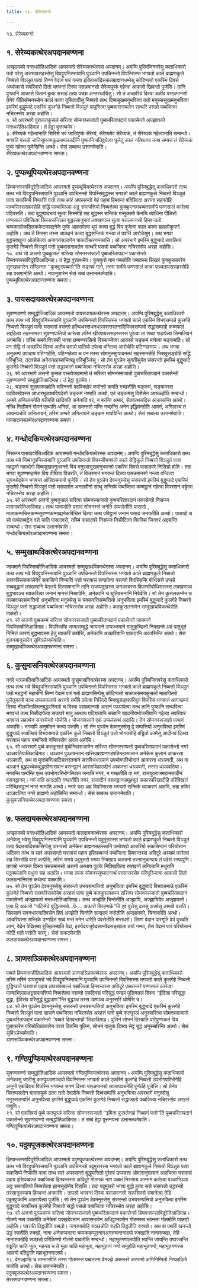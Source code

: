 ```yaml
---
title: १३. सेरेय्यवग्गो

---
```

१३. सेरेय्यवग्गो  


## १. सेरेय्यकत्थेरअपदानवण्णना

अज्झायको मन्तधरोतिआदिकं आयस्मतो सेरेय्यकत्थेरस्स अपदानम्। अयम्पि पुरिमजिनवरेसु कताधिकारो ततो परेसु अत्तभावसहस्सेसु विवट्टूपनिस्सयानि पुञ्ञानि उपचिनन्तो विपस्सिस्स भगवतो काले ब्राह्मणकुले निब्बत्तो विञ्ञुतं पत्वा तिण्णं वेदानं पारं गन्त्वा इतिहासादिसकलब्राह्मणधम्मेसु कोटिप्पत्तो एकस्मिं दिवसे अब्भोकासे सपरिवारो ठितो भगवन्तं दिस्वा पसन्नमानसो सेरेय्यपुप्फं गहेत्वा आकासे खिपन्तो पूजेसि। तानि पुप्फानि आकासे वितानं हुत्वा सत्ताहं ठत्वा पच्छा अन्तरधायिंसु। सो तं अच्छरियं दिस्वा अतीव पसन्नमानसो तेनेव पीतिसोमनस्सेन कालं कत्वा तुसितादीसु निब्बत्तो तत्थ दिब्बसुखमनुभवित्वा ततो मनुस्ससुखमनुभवित्वा इमस्मिं बुद्धुप्पादे एकस्मिं कुलगेहे निब्बत्तो विञ्ञुतं पापुणित्वा पुब्बवासनाबलेन सत्थरि पसन्नो पब्बजित्वा नचिरस्सेव अरहा अहोसि।  
१. सो अपरभागे पुराकतकुसलं सरित्वा सोमनस्सजातो पुब्बचरितापदानं पकासेन्तो अज्झायको मन्तधरोतिआदिमाह। तं हेट्ठा वुत्तत्थमेव।  
३. सेरेय्यकं गहेत्वानाति सिरिसे भवं जातिपुप्फं सेरेय्यं, सेरेय्यमेव सेरेय्यकं, तं सेरेय्यकं गहेत्वानाति सम्बन्धो। भगवति पसन्नो जातिसुमनमकुळचम्पकादीनि पुप्फानि पतिट्ठपेत्वा पूजेतुं कालं नत्थिताय तत्थ सम्पत्तं तं सेरेय्यकं पुप्फं गहेत्वा पूजेसिन्ति अत्थो। सेसं सब्बत्थ उत्तानमेवाति।  
सेरेय्यकत्थेरअपदानवण्णना समत्ता।  


## २. पुप्फथूपियत्थेरअपदानवण्णना

हिमवन्तस्साविदूरेतिआदिकं आयस्मतो पुप्फथूपियत्थेरस्स अपदानम्। अयम्पि पुरिमबुद्धेसु कताधिकारो तत्थ तत्थ भवे विवट्टूपनिस्सयानि पुञ्ञानि उपचिनन्तो विपस्सिबुद्धस्स भगवतो काले ब्राह्मणकुले निब्बत्तो विञ्ञुतं पत्वा सकसिप्पे निप्फत्तिं पत्तो तत्थ सारं अपस्सन्तो गेहं पहाय हिमवन्तं पविसित्वा अत्तना सहगतेहि पञ्चसिस्ससहस्सेहि सद्धिं पञ्चाभिञ्ञा अट्ठ समापत्तियो निब्बत्तेत्वा कुक्कुरनामपब्बतसमीपे पण्णसालं कारेत्वा पटिवसति। तदा बुद्धुप्पादभावं सुत्वा सिस्सेहि सह बुद्धस्स सन्तिकं गन्तुकामो केनचि ब्याधिना पीळितो पण्णसालं पविसित्वा सिस्ससन्तिका बुद्धस्सानुभावं लक्खणञ्च सुत्वा पसन्नमानसो हिमवन्ततो चम्पकासोकतिलककेटकाद्यनेके पुप्फे आहरापेत्वा थूपं कत्वा बुद्धं विय पूजेत्वा कालं कत्वा ब्रह्मलोकूपगो अहोसि। अथ ते सिस्सा तस्स आळहनं कत्वा बुद्धसन्तिकं गन्त्वा तं पवत्तिं आरोचेसुम्। अथ भगवा बुद्धचक्खुना ओलोकेत्वा अनागतंसञाणेन पाकटीकरणमकासि। सो अपरभागे इमस्मिं बुद्धुप्पादे सावत्थियं कुलगेहे निब्बत्तो विञ्ञुतं पत्तो पुब्बवासनाबलेन सत्थरि पसन्नो पब्बजित्वा नचिरस्सेव अरहा अहोसि।  
१०. अथ सो अत्तनो पुब्बकुसलं सरित्वा सोमनस्सजातो पुब्बचरितापदानं पकासेन्तो हिमवन्तस्साविदूरेतिआदिमाह। तं हेट्ठा वुत्तत्थमेव। कुक्कुरो नाम पब्बतोति पब्बतस्स सिखरं कुक्कुराकारेन सुनखाकारेन सण्ठितत्ता ‘‘कुक्कुरपब्बतो’’ति सङ्ख्यं गतो, तस्स समीपे पण्णसालं कत्वा पञ्चतापससहस्सेहि सह वसमानोति अत्थो। नयानुसारेन सेसं सब्बं उत्तानत्थमेवाति।  
पुप्फथूपियत्थेरअपदानवण्णना समत्ता।  


## ३. पायसदायकत्थेरअपदानवण्णना

सुवण्णवण्णो सम्बुद्धोतिआदिकं आयस्मतो पायसदायकत्थेरस्स अपदानम्। अयम्पि पुरिमबुद्धेसु कताधिकारो तत्थ तत्थ भवे विवट्टूपनिस्सयानि पुञ्ञानि उपचिनन्तो विपस्सिस्स भगवतो काले एकस्मिं विभवसम्पन्ने कुलगेहे निब्बत्तो विञ्ञुतं पत्वा घरावासं वसन्तो हत्थिअस्सधनधञ्ञसत्तरतनादिविभवसम्पन्नो सद्धासम्पन्नो कम्मफलं सद्दहित्वा सहस्समत्ता सुवण्णपातियो कारेत्वा तस्मिं खीरपायससहस्सस्स पूरेत्वा ता सब्बा गाहापेत्वा सिम्बलिवनं अगमासि। तस्मिं समये विपस्सी भगवा छब्बण्णरंसियो विस्सज्जेत्वा आकासे चङ्कमं मापेत्वा चङ्कमति। सो पन सेट्ठि तं अच्छरियं दिस्वा अतीव पसन्नो पातियो ठपेत्वा वन्दित्वा आरोचेसि पटिग्गहणाय। अथ भगवा अनुकम्पं उपादाय पटिग्गहेसि, पटिग्गहेत्वा च पन तस्स सोमनुस्सुप्पादनत्थं सहस्समत्तेहि भिक्खुसङ्घेहि सद्धिं परिभुञ्जि, तदवसेसं अनेकसहस्सभिक्खू परिभुञ्जिंसु। सो तेन पुञ्ञेन सुगतीसुयेव संसरन्तो इमस्मिं बुद्धुप्पादे कुलगेहे निब्बत्तो विञ्ञुतं पत्तो सद्धाजातो पब्बजित्वा नचिरस्सेव अरहा अहोसि।  
२६. सो अपरभागे अत्तनो कुसलं पच्चवेक्खमानो तं सरित्वा सोमनस्सजातो पुब्बचरितापदानं पकासेन्तो सुवण्णवण्णो सम्बुद्धोतिआदिमाह। तं हेट्ठा वुत्तमेव।  
२८. चङ्कमं सुसमारूळ्होति चदिनन्तो पदविक्खेपं करोन्तो कमति गच्छतीति चङ्कमं, चङ्कमस्स पदविक्खेपस्स आधारभूतपथविपदेसो चङ्कमं नामाति अत्थो, एतं चङ्कमंसु विसेसेन आरूळ्होति सम्बन्धो। अम्बरे अनिलायनेति वरीयति छादियति अनेनाति वरं, न बरन्ति अम्बरं, सेतवत्थसदिसं आकासन्ति अत्थो। नत्थि निलीयनं गोपनं एत्थाति अनिलं, आ समन्ततो यन्ति गच्छन्ति अनेन इद्धिमन्तोति आयनं, अनिलञ्च तं आयनञ्चेति अनिलायनं, तस्मिं अम्बरे अनिलायने चङ्कमं मापयिन्ति अत्थो। सेसं सब्बत्थ उत्तानमेवाति।  
पायसदायकत्थेरअपदानवण्णना समत्ता।  


## ४. गन्धोदकियत्थेरअपदानवण्णना

निसज्ज पासादवरेतिआदिकं आयस्मतो गन्धोदकियत्थेरस्स अपदानम्। अयम्पि पुरिमबुद्धेसु कताधिकारो तत्थ तत्थ भवे निब्बानूपनिस्सयानि पुञ्ञानि उपचिनन्तो विपस्सीभगवतो काले सेट्ठिकुले निब्बत्तो विञ्ञुतं पत्वा महद्धनो महाभोगो दिब्बसुखमनुभवन्तो विय मनुस्ससुखमनुभवन्तो एकस्मिं दिवसे पासादवरे निसिन्नो होति। तदा भगवा सुवण्णमहामेरु विय वीथिया विचरति, तं विचरमानं भगवन्तं दिस्वा पसन्नमानसो गन्त्वा वन्दित्वा सुगन्धोदकेन भगवन्तं ओसिञ्चमानो पूजेसि। सो तेन पुञ्ञेन देवमनुस्सेसु संसरन्तो इमस्मिं बुद्धुप्पादे एकस्मिं कुलगेहे निब्बत्तो विञ्ञुतं पत्तो घरावासेन अनल्लीनो सत्थु सन्तिके पब्बजित्वा कम्मट्ठानं गहेत्वा विपस्सनं वड्ढेत्वा नचिरस्सेव अरहा अहोसि।  
३५. सो अपरभागे अत्तनो पुब्बकुसलं सरित्वा सोमनस्सजातो पुब्बचरितापदानं पकासेन्तो निसज्ज पासादवरेतिआदिमाह। तत्थ पासादोति पसादं सोमनस्सं जनेति उप्पादेतीति पासादो , मालाकम्मचित्तकम्मसुवण्णकम्माद्यनेकविचित्तं दिस्वा तत्थ पविट्ठानं जनानं पसादं जनयतीति अत्थो। पासादो च सो पत्थेतब्बट्ठेन वरो चाति पासादवरो, तस्मिं पासादवरे निसज्ज निसीदित्वा विपस्सिं जिनवरं अद्दसन्ति सम्बन्धो। सेसं सब्बत्थ उत्तानमेवाति।  
गन्धोदकियत्थेरअपदानवण्णना समत्ता।  


## ५. सम्मुखाथविकत्थेरअपदानवण्णना

जायमाने विपस्सिम्हीतिआदिकं आयस्मतो सम्मुखाथविकत्थेरस्स अपदानम्। अयम्पि पुरिमबुद्धेसु कताधिकारो तत्थ तत्थ भवे विवट्टूपनिस्सयानि पुञ्ञानि उपचिनन्तो विपस्सिस्स भगवतो काले ब्राह्मणकुले निब्बत्तो सत्तवस्सिककालेयेव सकसिप्पे निप्फत्तिं पत्तो घरावासं सण्ठपेत्वा वसन्तो विपस्सिम्हि बोधिसत्ते उप्पन्ने सब्बबुद्धानं लक्खणानि वेदत्तये दिस्समानानि तानि राजप्पमुखस्स जनकायस्स विपस्सीबोधिसत्तस्स लक्खणञ्च बुद्धभावञ्च ब्याकरित्वा जनानं मानसं निब्बापेसि, अनेकानि च थुतिवचनानि निवेदेसि। सो तेन कुसलकम्मेन छ कामावचरसम्पत्तियो अनुभवित्वा मनुस्सेसु च चक्कवत्तिसम्पत्तियो अनुभवित्वा इमस्मिं बुद्धुप्पादे कुलगेहे निब्बत्तो विञ्ञुतं पत्तो सद्धाजातो पब्बजित्वा नचिरस्सेव अरहा अहोसि। कतकुसलनामेन सम्मुखाथविकत्थेरोति पाकटो।  
४१. सो अत्तनो पुब्बकम्मं सरित्वा सोमनस्सजातो पुब्बचरितापदानं पकासेन्तो जायमाने विपस्सिम्हीतिआदिमाह। विपस्सिम्हि सम्मासम्बुद्धे जायमाने उप्पज्जमाने मातुकुच्छितो निक्खन्ते अहं पातुभूतं निमित्तं कारणं बुद्धभावस्स हेतुं ब्याकरिं कथेसिं, अनेकानि अच्छरियानि पाकटानि अकासिन्ति अत्थो। सेसं वुत्तनयानुसारेन सुविञ्ञेय्यमेवाति।  
सम्मुखाथविकत्थेरअपदानवण्णना समत्ता।  


## ६. कुसुमासनियत्थेरअपदानवण्णना

नगरे धञ्ञवतियातिआदिकं आयस्मतो कुसुमासनियत्थेरस्स अपदानम्। अयम्पि पुरिमजिनवरेसु कताधिकारो तत्थ तत्थ भवे विवट्टूपनिस्सयानि पुञ्ञानि उपचिनन्तो विपस्सिस्स भगवतो काले ब्राह्मणकुले निब्बत्तो विञ्ञुतं पत्तो महद्धनो महाभोगो तिण्णं वेदानं पारं गतो ब्राह्मणसिप्पेसु कोटिप्पत्तो सकपरसमयकुसलो मातापितरो पूजेतुकामो पञ्च उप्पलकलापे अत्तनो समीपे ठपेत्वा निसिन्नो भिक्खुसङ्घपरिवुतं विपस्सिं भगवन्तं आगच्छन्तं दिस्वा नीलपीतादिघनबुद्धरस्मियो च दिस्वा पसन्नमानसो आसनं पञ्ञापेत्वा तत्थ तानि पुप्फानि सन्थरित्वा भगवन्तं तत्थ निसीदापेत्वा सकघरे मातु अत्थाय पटियत्तानि सब्बानि खादनीयभोजनीयानि गहेत्वा सपरिवारं भगवन्तं सहत्थेन सन्तप्पेन्तो भोजेसि। भोजनावसाने एकं उप्पलहत्थं अदासि। तेन सोमनस्सजातो पत्थनं अकासि। भगवापि अनुमोदनं कत्वा पकामि। सो तेन पुञ्ञेन देवमनुस्सेसु द्वे सम्पत्तियो अनुभवित्वा इमस्मिं बुद्धुप्पादे सावत्थियं विभवसम्पन्ने एकस्मिं कुले निब्बत्तो विञ्ञुतं पत्तो भोगयसेहि वड्ढितो कामेसु आदीनवं दिस्वा घरावासं पहाय पब्बजितो नचिरस्सेव अरहा अहोसि।  
६५. सो अपरभागे पुब्बे कतकुसलं पुब्बेनिवासञाणेन सरित्वा सोमनस्सप्पत्तो पुब्बचरितापदानं पकासेन्तो नगरे धञ्ञवतियातिआदिमाह। धञ्ञानं पुञ्ञवन्तानं खत्तियब्राह्मणगहपतिमहासालानं अनेकेसं कुलानं आकरत्ता धञ्ञवती, अथ वा मुत्तामणिआदिसत्तरतनानं सत्तविधधञ्ञानं उपभोगपरिभोगानं आकरत्ता धञ्ञवती, अथ वा धञ्ञानं बुद्धपच्चेकबुद्धखीणासवानं वसनट्ठानं आरामविहारादीनं आकरत्ता धञ्ञवती, तस्सा धञ्ञवतिया। नगरन्ति पत्थेन्ति एत्थ उपभोगपरिभोगत्थिका जनाति नगरं, न गच्छतीति वा नगं, राजयुवराजमहामत्तादीनं वसनट्ठानम्। नगं राति आददाति गण्हातीति नगरं, राजादीनं वसनट्ठानसमूहभूतं पाकारपरिखादीहि परिक्खित्तं परिच्छिन्नट्ठानं नगरं नामाति अत्थो। नगरे यदा अहं विपस्सिस्स भगवतो सन्तिके ब्याकरणं अलभिं, तदा तस्मिं धञ्ञवतिया नगरे ब्राह्मणो अहोसिन्ति सम्बन्धो। सेसं सब्बत्थ उत्तानमेवाति।  
कुसुमासनियत्थेरअपदानवण्णना समत्ता।  


## ७. फलदायकत्थेरअपदानवण्णना

अज्झायको मन्तधरोतिआदिकं आयस्मतो फलदायकत्थेरस्स अपदानम्। अयम्पि पुरिमबुद्धेसु कताधिकारो अनेकेसु भवेसु विवट्टूपनिस्सयानि पुञ्ञानि उपचिनन्तो पदुमुत्तरस्स भगवतो काले ब्राह्मणकुले निब्बत्तो विञ्ञुतं पत्वा वेदत्तयादिसकसिप्पेसु पारप्पत्तो अनेकेसं ब्राह्मणसहस्सानिं पामोक्खो आचरियो सकसिप्पानं परियोसानं अदिस्वा तत्थ च सारं अपस्सन्तो घरावासं पहाय इसिपब्बज्जं पब्बजित्वा हिमवन्तस्स अविदूरे अस्समं कारेत्वा सह सिस्सेहि वासं कप्पेसि, तस्मिं समये पदुमुत्तरो भगवा भिक्खाय चरमानो तस्सानुकम्पाय तं पदेसं सम्पापुणि। तापसो भगवन्तं दिस्वा पसन्नमानसो अत्तनो अत्थाय पुटके निक्खिपित्वा रुक्खग्गे लग्गितानि मधुरानि पदुमफलानि मधुना सह अदासि। भगवा तस्स सोमनस्सुप्पादनत्थं पस्सन्तस्सेव परिभुञ्जित्वा आकासे ठितो फलदानानिसंसं कथेत्वा पक्कामि।  
७५. सो तेन पुञ्ञेन देवमनुस्सेसु संसरन्तो उभयसम्पत्तियो अनुभवित्वा इमस्मिं बुद्धुप्पादे विभवसम्पन्ने एकस्मिं कुलगेहे निब्बत्तो सत्तवस्सिकोयेव अरहत्तं पत्वा पुब्बे कतकुसलकम्मं सरित्वा सोमनस्सजातो पुब्बचरितापदानं पकासेन्तो अज्झायको मन्तधरोतिआदिमाह। तत्थ अज्झेति चिन्तेतीति अज्झायि, अज्झायियेव अज्झायको। एत्थ हि अकारो ‘‘पटिसेधे वुद्धितब्भावे…पे॰… अकारो विरहप्पके’’ति एवं वुत्तेसु दससु अत्थेसु तब्भावे वत्तति। सिस्सानं सवनधारणादिवसेन हितं अज्झेति चिन्तेति सज्झायं करोतीति अज्झायको, चिन्तकोति अत्थो। आचरियस्स सन्तिके उग्गहितं सब्बं मन्तं मनेन धारेति पवत्तेतीति मन्तधरो। तिण्णं वेदान पारगूति वेदं वुच्चति ञाणं, वेदेन वेदितब्बा बुज्झितब्बाति वेदा, इरुवेदयजुवेदसामवेदसङ्खाता तयो गन्था, तेसं वेदानं पारं परियोसानं कोटिं गतो पत्तोति पारगू। सेसं पाकटमेवाति  
फलदायकत्थेरअपदानवण्णना समत्ता।  


## ८. ञाणसञ्ञिकत्थेरअपदानवण्णना

पब्बते हिमवन्तम्हीतिआदिकं आयस्मतो ञाणसञ्ञिकत्थेरस्स अपदानम्। अयम्पि पुरिमबुद्धेसु कताधिकारो तस्मिं तस्मिं उप्पन्नुप्पन्ने भवे विवट्टूपनिस्सयानि पुञ्ञानि उपचिनन्तो विपस्सिस्स भगवतो काले कुलगेहे निब्बत्तो वुद्धिप्पत्तो घरावासं पहाय तापसपब्बज्जं पब्बजित्वा हिमवन्तस्स अविदूरे पब्बतन्तरे पण्णसालं कारेत्वा पञ्चाभिञ्ञाअट्ठसमापत्तियो निब्बत्तेत्वा वसन्तो एकदिवसं परिसुद्धं पण्डरं पुलिनतलं दिस्वा ‘‘ईदिसा परिसुद्धा बुद्धा, ईदिसंव परिसुद्धं बुद्धञाण’’न्ति बुद्धञ्च तस्स ञाणञ्च अनुस्सरि थोमेसि च।  
८४. सो तेन पुञ्ञेन देवमनुस्सेसु संसरन्तो उभयसम्पत्तियो अनुभवित्वा इमस्मिं बुद्धुप्पादे एकस्मिं कुलगेहे निब्बत्तो विञ्ञुतं पत्वा सासने पब्बजित्वा नचिरस्सेव अरहत्तं पत्तो पुब्बे कतपुञ्ञं अनुस्सरित्वा सोमनस्सजातो पुब्बचरितापदानं पकासेन्तो ‘‘पब्बते हिमवन्तम्ही’’तिआदिमाह। पुलिनं सोभनं दिस्वाति परिपुण्णकतं विय पुलाकारेन परिसोधिताकारेन पवत्तं ठितन्ति पुलिनं, सोभनं वालुकं दिस्वा सेट्ठं बुद्धं अनुस्सरिन्ति अत्थो। सेसं सुविञ्ञेय्यमेवाति।  
ञाणसञ्ञिकत्थेरअपदानवण्णना समत्ता।  


## ९. गण्ठिपुप्फियत्थेरअपदानवण्णना

सुवण्णवण्णो सम्बुद्धोतिआदिकं आयस्मतो गण्ठिपुप्फियत्थेरस्स अपदानम्। अयम्पि पुरिमबुद्धेसु कताधिकारो अनेकासु जातीसु कतपुञ्ञसञ्चयो विपस्सिस्स भगवतो काले एकस्मिं कुलगेहे निब्बत्तो उपभोगपरिभोगेहि अनूनो एकदिवसं विपस्सिं भगवन्तं सगणं दिस्वा पसन्नमानसो लाजापञ्चमेहि पुप्फेहि पूजेसि। सो तेनेव चित्तप्पसादेन यावतायुकं ठत्वा ततो देवलोके निब्बत्तो दिब्बसम्पत्तिं अनुभवित्वा अपरभागे मनुस्सेसु मनुस्ससम्पत्तिं अनुभवित्वा इमस्मिं बुद्धुप्पादे एकस्मिं कुलगेहे निब्बत्तो सद्धाजातो पब्बजित्वा नचिरस्सेव अरहत्तं पापुणि।  
९१. सो एकदिवसं पुब्बे कतपुञ्ञं सरित्वा सोमनस्सजातो ‘‘इमिना कुसलेनाहं निब्बानं पत्तो’’ति पुब्बचरितापदानं पकासेन्तो सुवण्णवण्णो सम्बुद्धोतिआदिमाह। तं सब्बं हेट्ठा वुत्तनयत्ता उत्तानत्थमेवाति।  
गण्ठिपुप्फियत्थेरअपदानवण्णना समत्ता।  


## १०. पदुमपूजकत्थेरअपदानवण्णना

हिमवन्तस्साविदूरेतिआदिकं आयस्मतो पदुमपूजकत्थेरस्स अपदानम्। अयम्पि पुरिमबुद्धेसु कताधिकारो तत्थ तत्थ भवे विवट्टूपनिस्सयानि पुञ्ञानि उपचिनन्तो पदुमुत्तरस्स भगवतो काले ब्राह्मणकुले निब्बत्तो विञ्ञुतं पत्वा सकसिप्पे निप्फत्तिं पत्वा तत्थ सारं अपस्सन्तो बुद्धुप्पत्तितो पुरेतरं उप्पन्नत्ता ओवादानुसासनं अलभित्वा घरावासं पहाय इसिपब्बज्जं पब्बजित्वा हिमवन्तस्स अविदूरे गोतमकं नाम पब्बतं निस्साय अस्समं कारेत्वा पञ्चाभिञ्ञा अट्ठ समापत्तियो निब्बत्तेत्वा झानसुखेनेव विहासि। तदा पदुमुत्तरो भगवा बुद्धो हुत्वा सत्ते संसारतो उद्धरन्तो तस्सानुकम्पाय हिमवन्तं अगमासि। तापसो भगवन्तं दिस्वा पसन्नमानसो सकसिस्से समानेत्वा तेहि पदुमपुप्फानि आहरापेत्वा पूजेसि। सो तेन पुञ्ञेन देवमनुस्सेसु संसरन्तो उभयसम्पत्तियो अनुभवित्वा इमस्मिं बुद्धुप्पादे सावत्थियं कुलगेहे निब्बत्तो सद्धो पसन्नो पब्बजित्वा नचिरस्सेव अरहा अहोसि।  
९७. सो अत्तनो पुञ्ञकम्मं सरित्वा सोमनस्सजातो पुब्बचरितापदानं पकासेन्तो हिमवन्तस्साविदूरेतिआदिमाह। गोतमो नाम पब्बतोति अनेकेसं यक्खदेवतानं आवासभावेन अधिट्ठानवसेन गोतमस्स भवनत्ता गोतमोति पाकटो अहोसि। पवत्तति तिट्ठतीति पब्बतो। नागरुक्खेहि सञ्छन्नोति रुहति तिट्ठतीति रुक्खो। अथ वा पथविं खनन्तो उद्धं रुहतीति रुक्खो, नाना अनेकप्पकारा चम्पककप्पूरनागअगरुचन्दनादयो रुक्खाति नानारुक्खा, तेहि नानारुक्खेहि सञ्छन्नो परिकिण्णो गोतमो पब्बतोति सम्बन्धो। महाभूतगणालयोति भवन्ति जायन्ति उप्पज्जन्ति वड्ढन्ति चाति भूता, महन्ता च ते भूता चाति महाभूता, महाभूतानं गणो समूहोति महाभूतगणो, महाभूतगणस्स आलयो पतिट्ठाति महाभूतगणालयो।  
९८. वेमज्झम्हि च तस्सासीति तस्स गोतमस्स पब्बतस्स वेमज्झे अब्भन्तरे अस्समो अभिनिम्मितो निप्फादितो कतोति अत्थो। सेसं उत्तानमेवाति।  
पदुमपूजकत्थेरअपदानवण्णना समत्ता।  
तेरसमवग्गवण्णना समत्ता।  